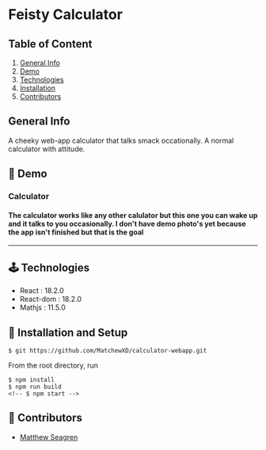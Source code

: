 # Feisty Calculator


## Table of Content

1. [General Info](https://github.com/MatchewXD/calculator-webapp#general-info)
2. [Demo](https://github.com/MatchewXD/calculator-webapp#-demo)
3. [Technologies](https://github.com/MatchewXD/calculator-webapp#-technologies)
4. [Installation](https://github.com/MatchewXD/calculator-webapp#-installation-and-setup)
5. [Contributors](https://github.com/MatchewXD/calculator-webapp#-contributors)

## General Info
A cheeky web-app calculator that talks smack occationally. A normal calculator with attitude.

## 💠 Demo

### Calculator
#### The calculator works like any other calulator but this one you can wake up and it talks to you occasionally. I don't have demo photo's yet because the app isn't finished but that is the goal


---
## 🕹 Technologies

- React : 18.2.0
- React-dom : 18.2.0
- Mathjs : 11.5.0

## 🚀 Installation and Setup
```
$ git https://github.com/MatchewXD/calculator-webapp.git
```
From the root directory, run
```
$ npm install
$ npm run build
<!-- $ npm start -->
```
## 🤝 Contributors

- [Matthew Seagren](https://www.linkedin.com/in/matthew-seagren/)
